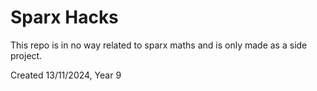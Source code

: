 # Sparx Hacks

This repo is in no way related to sparx maths and is only made as a side project.

Created 13/11/2024, Year 9

